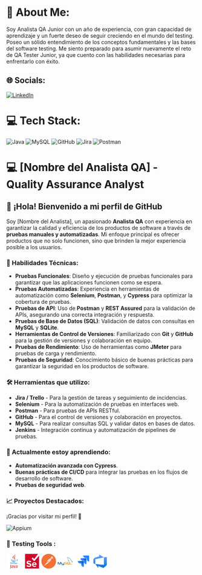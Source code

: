 
# 💫 About Me:
Soy Analista QA Junior con un año de experiencia, con gran capacidad de aprendizaje y un fuerte deseo de seguir creciendo en el mundo del testing. Poseo un sólido entendimiento de los conceptos fundamentales y las bases del software testing. Me siento preparado para asumir nuevamente el reto de QA Tester Junior, ya que cuento con las habilidades necesarias para enfrentarlo con éxito.


## 🌐 Socials:
[![LinkedIn](https://img.shields.io/badge/LinkedIn-%230077B5.svg?logo=linkedin&logoColor=white)](https://linkedin.com/in/https://www.linkedin.com/in/leandro-guiza-cortes-579b612ab/) 

# 💻 Tech Stack:
![Java](https://img.shields.io/badge/java-%23ED8B00.svg?style=for-the-badge&logo=openjdk&logoColor=white) ![MySQL](https://img.shields.io/badge/mysql-4479A1.svg?style=for-the-badge&logo=mysql&logoColor=white) ![GitHub](https://img.shields.io/badge/github-%23121011.svg?style=for-the-badge&logo=github&logoColor=white) ![Jira](https://img.shields.io/badge/jira-%230A0FFF.svg?style=for-the-badge&logo=jira&logoColor=white) ![Postman](https://img.shields.io/badge/Postman-FF6C37?style=for-the-badge&logo=postman&logoColor=white)

# 💻 **[Nombre del Analista QA]** - Quality Assurance Analyst

## 👋 ¡Hola! Bienvenido a mi perfil de GitHub
Soy [Nombre del Analista], un apasionado **Analista QA** con experiencia en garantizar la calidad y eficiencia de los productos de software a través de **pruebas manuales y automatizadas**. Mi enfoque principal es ofrecer productos que no solo funcionen, sino que brinden la mejor experiencia posible a los usuarios.

### 🚀 Habilidades Técnicas:
- **Pruebas Funcionales**: Diseño y ejecución de pruebas funcionales para garantizar que las aplicaciones funcionen como se espera.
- **Pruebas Automatizadas**: Experiencia en herramientas de automatización como **Selenium**, **Postman**, y **Cypress** para optimizar la cobertura de pruebas.
- **Pruebas de API**: Uso de **Postman** y **REST Assured** para la validación de APIs, asegurando una correcta integración y respuesta.
- **Pruebas de Base de Datos (SQL)**: Validación de datos con consultas en **MySQL** y **SQLite**.
- **Herramientas de Control de Versiones**: Familiarizado con **Git** y **GitHub** para la gestión de versiones y colaboración en equipo.
- **Pruebas de Rendimiento**: Uso de herramientas como **JMeter** para pruebas de carga y rendimiento.
- **Pruebas de Seguridad**: Conocimiento básico de buenas prácticas para garantizar la seguridad en los productos de software.

### 🛠️ Herramientas que utilizo:
- **Jira / Trello** - Para la gestión de tareas y seguimiento de incidencias.
- **Selenium** - Para la automatización de pruebas en interfaces web.
- **Postman** - Para pruebas de APIs RESTful.
- **GitHub** - Para el control de versiones y colaboración en proyectos.
- **MySQL** - Para realizar consultas SQL y validar datos en bases de datos.
- **Jenkins** - Integración continua y automatización de pipelines de pruebas.

### 🌱 Actualmente estoy aprendiendo:
- **Automatización avanzada con Cypress**.
- **Buenas prácticas de CI/CD** para integrar las pruebas en los flujos de desarrollo de software.
- **Pruebas de seguridad web**.

### 📈 Proyectos Destacados:


¡Gracias por visitar mi perfil! 🚀


<div>
  <img src="https://github.com/devicons/devicon/blob/master/icons/appium/appium-original-wordmark.svg" title="Appium" alt="Appium" width="40" height="40"/>&nbsp;
 
</div>

### 🐞 Testing Tools :
<div>
   <img src="https://github.com/devicons/devicon/blob/master/icons/java/java-original-wordmark.svg" title="Java" alt="Java" width="40" height="40"/>&nbsp;
  <img src="https://github.com/devicons/devicon/blob/master/icons/selenium/selenium-original.svg" title="Selenium" **alt="Selenium" width="40" height="40"/>
  <img src="https://github.com/devicons/devicon/blob/master/icons/postman/postman-original.svg" title="Postman" **alt="Postman" width="40" height="40"/>
    <img src="https://github.com/devicons/devicon/blob/master/icons/mysql/mysql-original-wordmark.svg" title="MySQL"  alt="MySQL" width="40" height="40"/>&nbsp;
  <img src="https://github.com/devicons/devicon/blob/master/icons/jira/jira-original.svg" title="Jira" **alt="Jira" width="40" height="40"/>
  <img src="https://github.com/devicons/devicon/blob/master/icons/azuredevops/azuredevops-original.svg" title="Azure DevOps" **alt="Azure DevOps" width="40" height="40"/>
</div>







